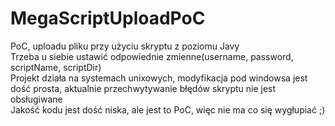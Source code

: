 # MegaScriptUploadPoC
PoC, uploadu pliku przy użyciu skryptu z poziomu Javy<br>
Trzeba u siebie ustawić odpowiednie zmienne(username, password, scriptName, scriptDir)<br>
Projekt działa na systemach unixowych, modyfikacja pod windowsa jest dość prosta, aktualnie przechwytywanie błędów skryptu nie jest obsługiwane<br>
Jakość kodu jest dość niska, ale jest to PoC, więc nie ma co się wygłupiać ;)<br>
